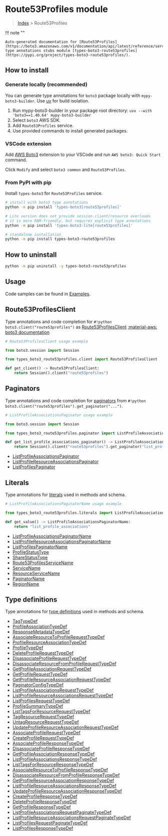 #  Route53Profiles module

> [Index](../README.md) > Route53Profiles

!!! note ""

    Auto-generated documentation for [Route53Profiles](https://boto3.amazonaws.com/v1/documentation/api/latest/reference/services/route53profiles.html#route53profiles)
    type annotations stubs module [types-boto3-route53profiles](https://pypi.org/project/types-boto3-route53profiles/).

## How to install

### Generate locally (recommended)

You can generate type annotations for `boto3` package locally with `mypy-boto3-builder`.
Use [uv](https://docs.astral.sh/uv/getting-started/installation/) for build isolation.

1. Run mypy-boto3-builder in your package root directory: `uvx --with 'boto3==1.40.64' mypy-boto3-builder`
1. Select `boto3` AWS SDK.
1. Add `Route53Profiles` service.
1. Use provided commands to install generated packages.


### VSCode extension

Add [AWS Boto3](https://marketplace.visualstudio.com/items?itemName=Boto3typed.boto3-ide)
extension to your VSCode and run `AWS boto3: Quick Start` command.

Click `Modify` and select `boto3 common` and `Route53Profiles`.


### From PyPI with pip

Install `types-boto3` for `Route53Profiles` service.

```bash
# install with boto3 type annotations
python -m pip install 'types-boto3[route53profiles]'

# Lite version does not provide session.client/resource overloads
# it is more RAM-friendly, but requires explicit type annotations
python -m pip install 'types-boto3-lite[route53profiles]'

# standalone installation
python -m pip install types-boto3-route53profiles
```



## How to uninstall

```bash
python -m pip uninstall -y types-boto3-route53profiles
```

## Usage

Code samples can be found in [Examples](./usage.md).

## Route53ProfilesClient

Type annotations and code completion for  `#!python boto3.client("route53profiles")` as [Route53ProfilesClient](./client.md)
[:material-aws: boto3 documentation](https://boto3.amazonaws.com/v1/documentation/api/latest/reference/services/route53profiles.html#Route53Profiles.Client)

```python
# Route53ProfilesClient usage example

from boto3.session import Session

from types_boto3_route53profiles.client import Route53ProfilesClient

def get_client() -> Route53ProfilesClient:
    return Session().client("route53profiles")
```


## Paginators

Type annotations and code completion for [paginators](./paginators.md)
from `#!python boto3.client("route53profiles").get_paginator("...")`.

```python
# ListProfileAssociationsPaginator usage example

from boto3.session import Session

from types_boto3_route53profiles.paginator import ListProfileAssociationsPaginator

def get_list_profile_associations_paginator() -> ListProfileAssociationsPaginator:
    return Session().client("route53profiles").get_paginator("list_profile_associations"))
```

- [ListProfileAssociationsPaginator](./paginators.md#listprofileassociationspaginator)
- [ListProfileResourceAssociationsPaginator](./paginators.md#listprofileresourceassociationspaginator)
- [ListProfilesPaginator](./paginators.md#listprofilespaginator)









## Literals

Type annotations for [literals](./literals.md) used in methods and schema.

```python
# ListProfileAssociationsPaginatorName usage example

from types_boto3_route53profiles.literals import ListProfileAssociationsPaginatorName

def get_value() -> ListProfileAssociationsPaginatorName:
    return "list_profile_associations"
```

- [ListProfileAssociationsPaginatorName](./literals.md#listprofileassociationspaginatorname)
- [ListProfileResourceAssociationsPaginatorName](./literals.md#listprofileresourceassociationspaginatorname)
- [ListProfilesPaginatorName](./literals.md#listprofilespaginatorname)
- [ProfileStatusType](./literals.md#profilestatustype)
- [ShareStatusType](./literals.md#sharestatustype)
- [Route53ProfilesServiceName](./literals.md#route53profilesservicename)
- [ServiceName](./literals.md#servicename)
- [ResourceServiceName](./literals.md#resourceservicename)
- [PaginatorName](./literals.md#paginatorname)
- [RegionName](./literals.md#regionname)




## Type definitions

Type annotations for [type definitions](./type_defs.md) used in methods and schema.

- [TagTypeDef](./type_defs.md#tagtypedef)
- [ProfileAssociationTypeDef](./type_defs.md#profileassociationtypedef)
- [ResponseMetadataTypeDef](./type_defs.md#responsemetadatatypedef)
- [AssociateResourceToProfileRequestTypeDef](./type_defs.md#associateresourcetoprofilerequesttypedef)
- [ProfileResourceAssociationTypeDef](./type_defs.md#profileresourceassociationtypedef)
- [ProfileTypeDef](./type_defs.md#profiletypedef)
- [DeleteProfileRequestTypeDef](./type_defs.md#deleteprofilerequesttypedef)
- [DisassociateProfileRequestTypeDef](./type_defs.md#disassociateprofilerequesttypedef)
- [DisassociateResourceFromProfileRequestTypeDef](./type_defs.md#disassociateresourcefromprofilerequesttypedef)
- [GetProfileAssociationRequestTypeDef](./type_defs.md#getprofileassociationrequesttypedef)
- [GetProfileRequestTypeDef](./type_defs.md#getprofilerequesttypedef)
- [GetProfileResourceAssociationRequestTypeDef](./type_defs.md#getprofileresourceassociationrequesttypedef)
- [PaginatorConfigTypeDef](./type_defs.md#paginatorconfigtypedef)
- [ListProfileAssociationsRequestTypeDef](./type_defs.md#listprofileassociationsrequesttypedef)
- [ListProfileResourceAssociationsRequestTypeDef](./type_defs.md#listprofileresourceassociationsrequesttypedef)
- [ListProfilesRequestTypeDef](./type_defs.md#listprofilesrequesttypedef)
- [ProfileSummaryTypeDef](./type_defs.md#profilesummarytypedef)
- [ListTagsForResourceRequestTypeDef](./type_defs.md#listtagsforresourcerequesttypedef)
- [TagResourceRequestTypeDef](./type_defs.md#tagresourcerequesttypedef)
- [UntagResourceRequestTypeDef](./type_defs.md#untagresourcerequesttypedef)
- [UpdateProfileResourceAssociationRequestTypeDef](./type_defs.md#updateprofileresourceassociationrequesttypedef)
- [AssociateProfileRequestTypeDef](./type_defs.md#associateprofilerequesttypedef)
- [CreateProfileRequestTypeDef](./type_defs.md#createprofilerequesttypedef)
- [AssociateProfileResponseTypeDef](./type_defs.md#associateprofileresponsetypedef)
- [DisassociateProfileResponseTypeDef](./type_defs.md#disassociateprofileresponsetypedef)
- [GetProfileAssociationResponseTypeDef](./type_defs.md#getprofileassociationresponsetypedef)
- [ListProfileAssociationsResponseTypeDef](./type_defs.md#listprofileassociationsresponsetypedef)
- [ListTagsForResourceResponseTypeDef](./type_defs.md#listtagsforresourceresponsetypedef)
- [AssociateResourceToProfileResponseTypeDef](./type_defs.md#associateresourcetoprofileresponsetypedef)
- [DisassociateResourceFromProfileResponseTypeDef](./type_defs.md#disassociateresourcefromprofileresponsetypedef)
- [GetProfileResourceAssociationResponseTypeDef](./type_defs.md#getprofileresourceassociationresponsetypedef)
- [ListProfileResourceAssociationsResponseTypeDef](./type_defs.md#listprofileresourceassociationsresponsetypedef)
- [UpdateProfileResourceAssociationResponseTypeDef](./type_defs.md#updateprofileresourceassociationresponsetypedef)
- [CreateProfileResponseTypeDef](./type_defs.md#createprofileresponsetypedef)
- [DeleteProfileResponseTypeDef](./type_defs.md#deleteprofileresponsetypedef)
- [GetProfileResponseTypeDef](./type_defs.md#getprofileresponsetypedef)
- [ListProfileAssociationsRequestPaginateTypeDef](./type_defs.md#listprofileassociationsrequestpaginatetypedef)
- [ListProfileResourceAssociationsRequestPaginateTypeDef](./type_defs.md#listprofileresourceassociationsrequestpaginatetypedef)
- [ListProfilesRequestPaginateTypeDef](./type_defs.md#listprofilesrequestpaginatetypedef)
- [ListProfilesResponseTypeDef](./type_defs.md#listprofilesresponsetypedef)

